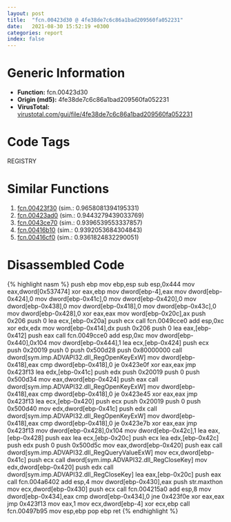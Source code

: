 ```yaml
---
layout: post
title:  "fcn.00423d30 @ 4fe38de7c6c86a1bad209560fa052231"
date:   2021-08-30 15:52:19 +0300
categories: report
index: false
---
```


# Generic Information
- **Function:** fcn.00423d30
- **Origin (md5):** 4fe38de7c6c86a1bad209560fa052231
- **VirusTotal:** [virustotal.com/gui/file/4fe38de7c6c86a1bad209560fa052231][virustotal_ref]

# Code Tags
<span class="tag" id="REGISTRY">REGISTRY</span>


# Similar Functions

1. [fcn.00423f30][similar_1_ref] (sim.: 0.9658081394195331)
2. [fcn.00423ad0][similar_2_ref] (sim.: 0.9443279439033769)
3. [fcn.0043ce70][similar_3_ref] (sim.: 0.9396539553337857)
4. [fcn.00416b10][similar_4_ref] (sim.: 0.9392053684304843)
5. [fcn.00416cf0][similar_5_ref] (sim.: 0.9361824832290051)


# Disassembled Code

{% highlight nasm %}
push ebp
mov ebp,esp
sub esp,0x444
mov eax,dword[0x537474]
xor eax,ebp
mov dword[ebp-4],eax
mov dword[ebp-0x424],0
mov dword[ebp-0x41c],0
mov dword[ebp-0x420],0
mov dword[ebp-0x438],0
mov dword[ebp-0x418],0
mov dword[ebp-0x43c],0
mov dword[ebp-0x428],0
xor eax,eax
mov word[ebp-0x20c],ax
push 0x206
push 0
lea ecx,[ebp-0x20a]
push ecx
call fcn.0049cce0
add esp,0xc
xor edx,edx
mov word[ebp-0x414],dx
push 0x206
push 0
lea eax,[ebp-0x412]
push eax
call fcn.0049cce0
add esp,0xc
mov dword[ebp-0x440],0x104
mov dword[ebp-0x444],1
lea ecx,[ebp-0x424]
push ecx
push 0x20019
push 0
push 0x500d28
push 0x80000000
call dword[sym.imp.ADVAPI32.dll_RegOpenKeyExW]
mov dword[ebp-0x418],eax
cmp dword[ebp-0x418],0
je 0x423e0f
xor eax,eax
jmp 0x423f13
lea edx,[ebp-0x41c]
push edx
push 0x20019
push 0
push 0x500d34
mov eax,dword[ebp-0x424]
push eax
call dword[sym.imp.ADVAPI32.dll_RegOpenKeyExW]
mov dword[ebp-0x418],eax
cmp dword[ebp-0x418],0
je 0x423e45
xor eax,eax
jmp 0x423f13
lea ecx,[ebp-0x420]
push ecx
push 0x20019
push 0
push 0x500d40
mov edx,dword[ebp-0x41c]
push edx
call dword[sym.imp.ADVAPI32.dll_RegOpenKeyExW]
mov dword[ebp-0x418],eax
cmp dword[ebp-0x418],0
je 0x423e7b
xor eax,eax
jmp 0x423f13
mov dword[ebp-0x428],0x104
mov dword[ebp-0x42c],1
lea eax,[ebp-0x428]
push eax
lea ecx,[ebp-0x20c]
push ecx
lea edx,[ebp-0x42c]
push edx
push 0
push 0x500d5c
mov eax,dword[ebp-0x420]
push eax
call dword[sym.imp.ADVAPI32.dll_RegQueryValueExW]
mov ecx,dword[ebp-0x41c]
push ecx
call dword[sym.imp.ADVAPI32.dll_RegCloseKey]
mov edx,dword[ebp-0x420]
push edx
call dword[sym.imp.ADVAPI32.dll_RegCloseKey]
lea eax,[ebp-0x20c]
push eax
call fcn.004a6402
add esp,4
mov dword[ebp-0x430],eax
push str.maxthon
mov ecx,dword[ebp-0x430]
push ecx
call fcn.004215a0
add esp,8
mov dword[ebp-0x434],eax
cmp dword[ebp-0x434],0
jne 0x423f0e
xor eax,eax
jmp 0x423f13
mov eax,1
mov ecx,dword[ebp-4]
xor ecx,ebp
call fcn.00497b95
mov esp,ebp
pop ebp
ret 
{% endhighlight %}


[similar_1_ref]: /report/fcn.00423f30@4fe38de7c6c86a1bad209560fa052231
[similar_2_ref]: /report/fcn.00423ad0@4fe38de7c6c86a1bad209560fa052231
[similar_3_ref]: /report/fcn.0043ce70@17d73cbafe6dd96dd6f2291fab06fbb5
[similar_4_ref]: /report/fcn.00416b10@279a61b1e76da49531f1f16fd1102a2d
[similar_5_ref]: /report/fcn.00416cf0@279a61b1e76da49531f1f16fd1102a2d
[virustotal_ref]: https://www.virustotal.com/gui/file/4fe38de7c6c86a1bad209560fa052231